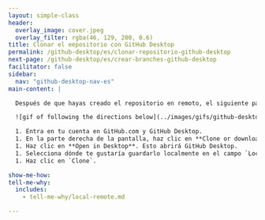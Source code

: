```yaml
---
layout: simple-class
header:
  overlay_image: cover.jpeg
  overlay_filter: rgba(46, 129, 200, 0.6)
title: Clonar el eepositorio con GitHub Desktop
permalink: /github-desktop/es/clonar-repositorio-github-desktop
next-page: /github-desktop/es/crear-branches-github-desktop
facilitator: false
sidebar:
  nav: "github-desktop-nav-es"
main-content: |

  Después de que hayas creado el repositorio en remoto, el siguiente paso es clonarlo a tu entorno local.

  ![gif of following the directions below](../images/gifs/github-desktop/clone-repository-locally.gif)

  1. Entra en tu cuenta en GitHub.com y GitHub Desktop.
  1. En la parte derecha de la pantalla, haz clic en **Clone or download**.
  1. Haz clic en **Open in Desktop**. Esto abrirá GitHub Desktop.
  1. Selecciona dónde te gustaría guardarlo localmente en el campo `Local Path`.
  1. Haz clic en `Clone`.

show-me-how:
tell-me-why:
  includes:
    - tell-me-why/local-remote.md

---
```


